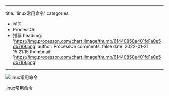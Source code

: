 
---
title: 'linux常用命令'
categories: 
 - 学习
 - ProcessOn
 - 推荐
headimg: 'https://img.processon.com/chart_image/thumb/61440850e401fd1a0e5db789.png'
author: ProcessOn
comments: false
date: 2022-01-21 15:21:15
thumbnail: 'https://img.processon.com/chart_image/thumb/61440850e401fd1a0e5db789.png'
---

<div>   
<img class="thumb" alt="linux常用命令" src="https://img.processon.com/chart_image/thumb/61440850e401fd1a0e5db789.png" referrerpolicy="no-referrer">
<p>linux常用命令</p>  
</div>
            